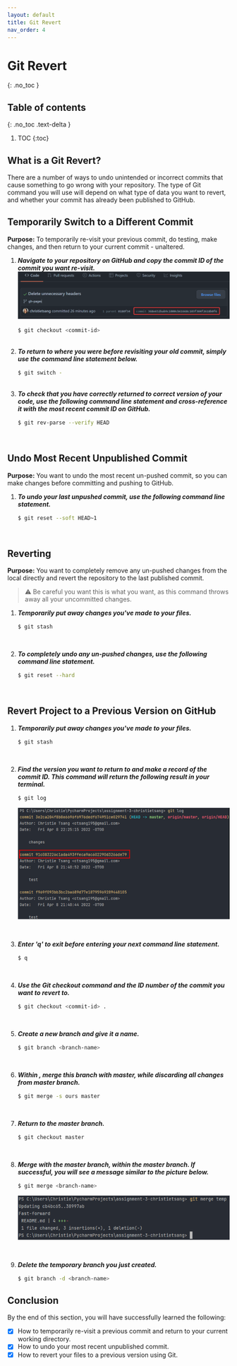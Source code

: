 ```yaml
---
layout: default
title: Git Revert
nav_order: 4
---
```


# Git Revert
{: .no_toc }

## Table of contents
{: .no_toc .text-delta }

1. TOC
{:toc}

## What is a Git Revert?

There are a number of ways to undo unintended or incorrect commits that cause something to go wrong
with your repository. The type of Git command you will use will depend on what type of data you want
to revert, and whether your commit has already been published to GitHub.

## Temporarily Switch to a Different Commit

**Purpose:** To temporarily re-visit your previous commit, do testing, make changes, and then return
to your current commit - unaltered.

1. ***Navigate to your repository on GitHub and copy the commit ID of the commit you want re-visit.***
   ![revert1.png](revert1.png)
   ```bash
   $ git checkout <commit-id>
   ```
   <br/>
2. ***To return to where you were before revisiting your old commit, simply use the command line statement below.***
   ```bash
   $ git switch -
   ```
   <br/>
3. ***To check that you have correctly returned to correct version of your code, use the 
   following command line statement and cross-reference it with the most recent commit ID on GitHub.***
   ```bash
   $ git rev-parse --verify HEAD
   ```
   <br/>

## Undo Most Recent Unpublished Commit

**Purpose:** You want to undo the most recent un-pushed commit, so you can make changes before 
committing and pushing to GitHub.

1. ***To undo your last unpushed commit, use the following command line statement.***
   ```bash
   $ git reset --soft HEAD~1
   ```
   <br/>

## Reverting
**Purpose:** You want to completely remove any un-pushed changes from the local directly and 
revert the repository to the last published commit.

> ⚠️ Be careful you want this is what you want, as this command  throws away all your uncommitted 
> changes.

1. ***Temporarily put away changes you've made to your files.***
   ```bash
   $ git stash
   ```
   <br/>

2. ***To completely undo any un-pushed changes, use the following command line statement.***
   ```bash
   $ git reset --hard
   ```
   <br/>

## Revert Project to a Previous Version on GitHub

1. ***Temporarily put away changes you've made to your files.***
   ```bash
   $ git stash
   ```
   <br/>

2. ***Find the version you want to return to and make a record of the commit ID.  This command 
   will return the following result in your terminal.***
   ```bash
   $ git log
   ```
   ![revert2.png](revert2.png)

   <br/>
   
3. ***Enter 'q' to exit before entering your next command line statement.***
   ```bash
   $ q
   ```
   <br/>

4. ***Use the Git checkout command and the ID number of the commit you want to revert to.***
   ```bash
   $ git checkout <commit-id> .
   ```
   <br/>

5. ***Create a new branch and give it a name.***
   ```bash
   $ git branch <branch-name>
   ```
   <br/>

6. ***Within <branch-name>, merge this branch with master, while discarding all changes from master 
   branch.***
   ```bash
   $ git merge -s ours master
   ```
   <br/>

7. ***Return to the master branch.***
   ```bash
   $ git checkout master
   ```
   <br/>

8. ***Merge <branch-name> with the master branch, within the master branch. If successful, you 
   will see a message similar to the picture below.***
   ```bash
   $ git merge <branch-name>
   ```
   ![revert3.png](revert3.png)

   <br/>

9. ***Delete the temporary branch you just created.***
   ```bash
   $ git branch -d <branch-name>
   ```

## Conclusion
By the end of this section, you will have successfully learned the following:

- [x] How to temporarily re-visit a previous commit and return to your current working directory.
- [x] How to undo your most recent unpublished commit.
- [x] How to revert your files to a previous version using Git.
